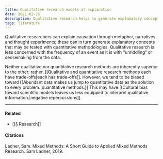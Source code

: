 ```yaml
---
title: Qualitative research excels at explanation
date: 2021-02-26
description: Qualitative research helps to generate explanatory concepts through metaphor, narrative, and thought experiments. 
tags: literature
---
```


Qualitative researchers can explain causation through metaphor, narratives, and thought experiments; these can in turn generate explanatory concepts that may be tested with quantitative methodologies. Qualitative research is less concerned with the frequency of an event as it is with “unriddling” or sensemaking from the data. 

Neither qualitative nor quantitative research methods are inherently superior to the other; rather, [[Qualitative and quantitative research methods each have trade-offs|each has trade-offs]]. However, we tend to be biased toward [[Abundant data makes us jump to quantitative data as the solution to every problem.|quantitative methods.]] This may have [[Cultural bias toward scientific models leaves us less equipped to interpret qualitative information.|negative repercussions]].

---
#### Related
- [[§ Research]]

#### Citations
Ladner, Sam. Mixed Methods: A Short Guide to Applied Mixed Methods Research. Sam Ladner, 2019.